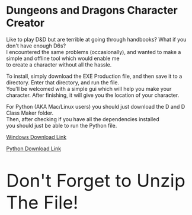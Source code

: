 # Dungeons and Dragons Character Creator

Like to play D&D but are terrible at going through handbooks? What if you don't have enough D6s? <br>
I encountered the same problems (occasionally), and wanted to make a simple and offline tool which would enable me<br>
to create a character without all the hassle. 

To install, simply download the EXE Production file, and then save it to a directory. Enter that directory, and run the file.<br>
You'll be welcomed with a simple gui which will help you make your character. After finishing, it will give you the location of your character.

For Python (AKA Mac/Linux users) you should just download the D and D Class Maker folder. 
<br>Then, after checking if you have all the dependencies installed <br>
you should just be able to run the Python file. 

<a href="https://downgit.github.io/#/home?url=https://github.com/Zackmartin238/DungeonsAndDragons-Character-Creator-and-PDF-Generator/tree/main/EXE%20Production"> Windows Download Link</a>

<a href="https://downgit.github.io/#/home?url=https://github.com/Zackmartin238/DungeonsAndDragons-Character-Creator-and-PDF-Generator/tree/main/D%20and%20D%20Class%20maker"> Python Download Link </a>

<p style='font-size:3rem;'>Don't Forget to Unzip The File! </p>
